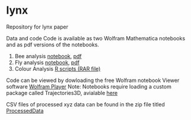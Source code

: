 # lynx
Repository for lynx paper


Data and code 
Code is available as two Wolfram Mathematica notebooks and as pdf versions of the notebooks. 
1. Bee analysis [notebook](https://github.com/dinrao/lynx/blob/main/bee_analysis.nb), [pdf](https://github.com/dinrao/lynx/blob/main/bee_analysis.pdf)
2. Fly analysis [notebook](https://github.com/dinrao/lynx/blob/main/fly_analysis.nb), [pdf](https://github.com/dinrao/lynx/blob/main/fly_analysis.pdf)
3. Colour Analysis [R scripts (RAR file)](https://github.com/dinrao/lynx/blob/main/Scripts%20and%20database.rar)

Code can be viewed by dowloading the free Wolfram notebook Viewer software [Wolfram Player](https://www.wolfram.com/player/)
Note: Notebooks require loading a custom package called Trajectories3D, avialable [here](https://github.com/dinrao/trajectories)

CSV files of processed xyz data can be found in the zip file titled [ProcessedData](https://github.com/dinrao/lynx/blob/main/ProcessedData.zip)

